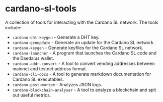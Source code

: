 # cardano-sl-tools

A collection of tools for interacting with the Cardano SL network. The tools
include:

* `cardano-dht-keygen` - Generate a DHT key.
* `cardano-genupdate` - Generate an update for the Cardano SL network.
* `cardano-keygen` - Generate keyfiles for the Cardano SL network.
* `cardano-launcher` - A program that launches the Cardano SL code and the Daedalus
  wallet.
* `cardano-addr-convert` - A tool to convert vending addresses between mainnet and
  testnet address format.
* `cardano-cli-docs` - A tool to generate markdown documentation for Cardano SL
  executables.
* `cardano-post-mortem` - Analyzes JSON logs.
* `cardano-blockchain-analyser` - A tool to analyze a blockchain and spit out useful
  metrics.
